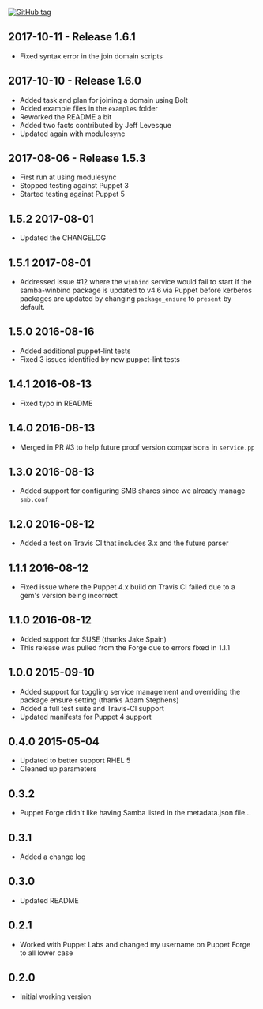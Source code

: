 [![GitHub tag][gh-tag-img]][gh-link]

## 2017-10-11 - Release 1.6.1  
- Fixed syntax error in the join domain scripts

## 2017-10-10 - Release 1.6.0  
- Added task and plan for joining a domain using Bolt
- Added example files in the `examples` folder
- Reworked the README a bit
- Added two facts contributed by Jeff Levesque
- Updated again with modulesync

## 2017-08-06 - Release 1.5.3  
- First run at using modulesync
- Stopped testing against Puppet 3
- Started testing against Puppet 5

## 1.5.2 2017-08-01  
- Updated the CHANGELOG

## 1.5.1 2017-08-01  
- Addressed issue #12 where the `winbind` service would fail to start if the
  samba-winbind package is updated to v4.6 via Puppet before kerberos packages
  are updated by changing `package_ensure` to `present` by default.

## 1.5.0 2016-08-16  
- Added additional puppet-lint tests
- Fixed 3 issues identified by new puppet-lint tests

## 1.4.1 2016-08-13  
- Fixed typo in README

## 1.4.0 2016-08-13  
- Merged in PR #3 to help future proof version comparisons in `service.pp`

## 1.3.0 2016-08-13  
- Added support for configuring SMB shares since we already manage `smb.conf`

## 1.2.0 2016-08-12  
- Added a test on Travis CI that includes 3.x and the future parser

## 1.1.1 2016-08-12  
- Fixed issue where the Puppet 4.x build on Travis CI failed due to a gem's
  version being incorrect

## 1.1.0 2016-08-12  
- Added support for SUSE (thanks Jake Spain)
- This release was pulled from the Forge due to errors fixed in 1.1.1

## 1.0.0 2015-09-10  
- Added support for toggling service management and
  overriding the package ensure setting (thanks Adam Stephens)
- Added a full test suite and Travis-CI support
- Updated manifests for Puppet 4 support

## 0.4.0 2015-05-04  
- Updated to better support RHEL 5
- Cleaned up parameters

## 0.3.2  
- Puppet Forge didn't like having Samba listed in the metadata.json file...

## 0.3.1  
- Added a change log

## 0.3.0  
- Updated README

## 0.2.1  
- Worked with Puppet Labs and changed my username on Puppet Forge to all lower
  case

## 0.2.0  
- Initial working version

[gh-tag-img]: https://img.shields.io/github/tag/genebean/genebean-winbind.svg?label=newest%20tag
[gh-link]: https://github.com/genebean/genebean-winbind
